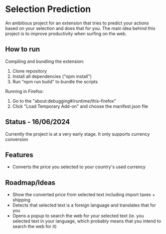 # Selection Prediction

An ambitious project for an extension that tries to predict your actions based on your selection and does that for you.
The main idea behind this project is to improve productivity when surfing on the web.

## How to run

Compiling and bundling the extension:

1. Clone repository
2. Install all dependencies ("npm install")
3. Run "npm run build" to bundle the scripts

Running in Firefox:

1. Go to the "about:debugging#/runtime/this-firefox"
2. Click "Load Temporary Add-on" and choose the manifest.json file

## Status - 16/06/2024

Currently the project is at a very early stage. It only supports currency conversion

## Features

- Converts the price you selected to your country's used currency

## Roadmap/Ideas

- Show the converted price from selected text including import taxes + shipping
- Detects that selected text is a foreign language and translates that for you
- Opens a popup to search the web for your selected text (ie. you selected text in your language, which probably means that you intend to search the web for it)
